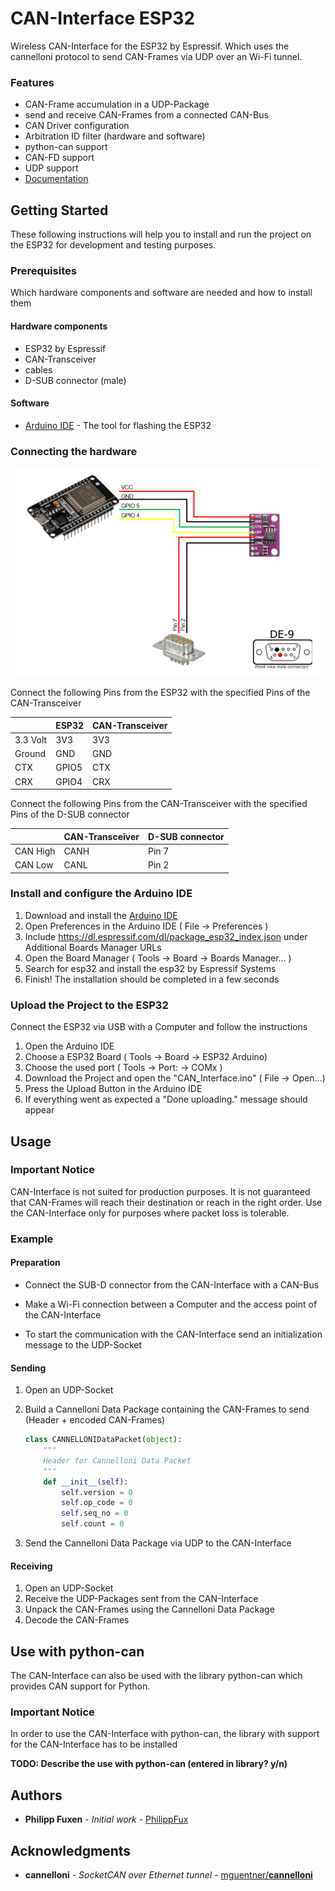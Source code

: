 # CAN-Interface ESP32

Wireless CAN-Interface for the ESP32 by Espressif. 
Which uses the cannelloni protocol to send CAN-Frames via UDP over an Wi-Fi tunnel. 

### Features

* CAN-Frame accumulation in a UDP-Package
* send and receive CAN-Frames from a connected CAN-Bus
* CAN Driver configuration 
* Arbitration ID filter (hardware and software)
* python-can support
* CAN-FD support 
* UDP support 
* [Documentation](esp32-can-interface.readthedocs.io)

## Getting Started

These following instructions will help you to install and run the project on the ESP32 for development and testing purposes. 

### Prerequisites 

Which hardware components and software are needed and how to install them 

#### Hardware components 

* ESP32 by Espressif
* CAN-Transceiver
* cables
* D-SUB connector (male)

#### Software 

* [Arduino IDE](https://www.arduino.cc/en/main/software) - The tool for flashing the ESP32

### Connecting the hardware

![](https://github.com/PhilippFux/ESP32_CAN_Interface/blob/master/circuit_diagram.PNG)



Connect the following Pins from the ESP32 with the specified Pins of the CAN-Transceiver

|          | ESP32 | CAN-Transceiver |
| :------- | :---- | :-------------- |
| 3.3 Volt | 3V3   | 3V3             |
| Ground   | GND   | GND             |
| CTX      | GPIO5 | CTX             |
| CRX      | GPIO4 | CRX             |



Connect the following Pins from the CAN-Transceiver with the specified Pins of the D-SUB connector

|          | CAN-Transceiver | D-SUB connector |
| -------- | --------------- | --------------- |
| CAN High | CANH            | Pin 7           |
| CAN Low  | CANL            | Pin 2           |

### Install and configure the Arduino IDE

1. Download and install the [Arduino IDE](https://www.arduino.cc/en/main/software)
2. Open Preferences in the Arduino IDE ( File -> Preferences )
3. Include https://dl.espressif.com/dl/package_esp32_index.json under Additional Boards Manager URLs 
4. Open the Board Manager ( Tools -> Board -> Boards Manager... )
5. Search for esp32 and install the esp32 by Espressif Systems 
6. Finish! The installation should be completed in a few seconds

### Upload the Project to the ESP32

Connect the ESP32 via USB with a Computer and follow the instructions

1. Open the Arduino IDE 
2. Choose a ESP32 Board ( Tools -> Board -> ESP32 Arduino)
3. Choose the used port ( Tools -> Port: -> COMx )
4. Download the Project and open the "CAN_Interface.ino" ( File -> Open...)
5. Press the Upload Button in the Arduino IDE 
6. If everything went as expected a "Done uploading." message should appear

## Usage

### Important Notice 

CAN-Interface is not suited for production purposes. It is not guaranteed that CAN-Frames will reach their destination or reach in the right order. Use the CAN-Interface only for purposes where packet loss is tolerable. 

### Example

#### Preparation

* Connect the SUB-D connector from the CAN-Interface with a CAN-Bus
* Make a Wi-Fi connection between a Computer and the access point of the CAN-Interface

* To start the communication with the CAN-Interface send an initialization message to the UDP-Socket

#### Sending

1. Open an UDP-Socket

2. Build a Cannelloni Data Package containing the CAN-Frames to send (Header + encoded CAN-Frames)

   ```python
   class CANNELLONIDataPacket(object):
       """
       Header for Cannelloni Data Packet
       """
       def __init__(self):
           self.version = 0
           self.op_code = 0
           self.seq_no = 0
           self.count = 0
   ```

3. Send the Cannelloni Data Package via UDP to the CAN-Interface 

#### Receiving

1. Open an UDP-Socket 
2. Receive the UDP-Packages sent from the CAN-Interface
3. Unpack the CAN-Frames using the Cannelloni Data Package 
4. Decode the CAN-Frames

## Use with python-can

The CAN-Interface can also be used with the library python-can which provides CAN support for Python. 

### Important Notice 

In order to use the CAN-Interface with python-can, the library with support for the CAN-Interface has to be installed

**TODO:  Describe the use with python-can (entered in library? y/n)**



## Authors

* **Philipp Fuxen** - *Initial work* - [PhilippFux](https://github.com/PhilippFux)

## Acknowledgments

* **cannelloni** - *SocketCAN over Ethernet tunnel* - [mguentner/**cannelloni**](https://github.com/mguentner/cannelloni)


